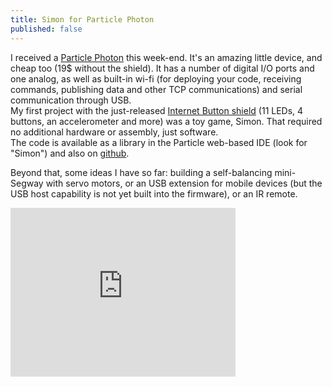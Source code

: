 ```yaml
---
title: Simon for Particle Photon
published: false
---
```


I received a [Particle Photon](https://store.particle.io/?product=particle-photon) this week-end. It's an amazing little device, and cheap too (19$ without the shield). It has a number of digital I/O ports and one analog, as well as built-in wi-fi (for deploying your code, receiving commands, publishing data and other TCP communications) and serial communication through USB.   
My first project with the just-released [Internet Button shield](https://store.particle.io/?product=internet-button) (11 LEDs, 4 buttons, an accelerometer and more) was a toy game, Simon. That required no additional hardware or assembly, just software.  
The code is available as a library in the Particle web-based IDE (look for "Simon") and also on [github](https://github.com/dumky/simon).  

Beyond that, some ideas I have so far: building a self-balancing mini-Segway with servo motors, or an USB extension for mobile devices (but the USB host capability is not yet built into the firmware), or an IR remote.

<iframe frameborder='0' height='270' scrolling='no' src='https://projects.particle.io/Dumky/particle-photon-simon/embed?use_route=project' width='360'></iframe>
